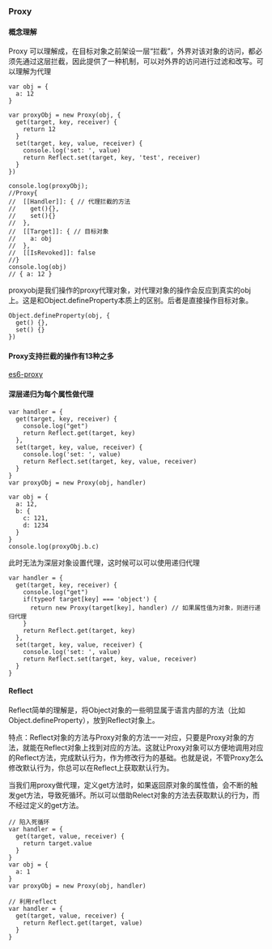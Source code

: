 ### Proxy
#### 概念理解
Proxy 可以理解成，在目标对象之前架设一层“拦截”，外界对该对象的访问，都必须先通过这层拦截，因此提供了一种机制，可以对外界的访问进行过滤和改写。可以理解为代理

```
var obj = {
  a: 12
}

var proxyObj = new Proxy(obj, {
  get(target, key, receiver) {
    return 12
  }
  set(target, key, value, receiver) {
    console.log('set: ', value)
    return Reflect.set(target, key, 'test', receiver)
  }
})

console.log(proxyObj);
//Proxy{
//  [[Handler]]: { // 代理拦截的方法
//    get(){},
//    set(){}
//  },
//  [[Target]]: { // 目标对象
//    a: obj
//  },
//  [[IsRevoked]]: false
//}
console.log(obj)
// { a: 12 }
```
proxyobj是我们操作的proxy代理对象，对代理对象的操作会反应到真实的obj上。这是和Object.defineProperty本质上的区别。后者是直接操作目标对象。

```
Object.defineProperty(obj, {
  get() {},
  set() {}
})
```


#### Proxy支持拦截的操作有13种之多
[es6-proxy](https://es6.ruanyifeng.com/#docs/proxy)

#### 深层递归为每个属性做代理
```
var handler = {
  get(target, key, receiver) {
    console.log("get")
    return Reflect.get(target, key)
  },
  set(target, key, value, receiver) {
    console.log('set: ', value)
    return Reflect.set(target, key, value, receiver)
  }
}
var proxyObj = new Proxy(obj, handler)

var obj = {
  a: 12,
  b: {
    c: 121,
    d: 1234
  }
}
console.log(proxyObj.b.c)
```
此时无法为深层对象设置代理，这时候可以可以使用递归代理

```
var handler = {
  get(target, key, receiver) {
    console.log("get")
    if(typeof target[key] === 'object') {
      return new Proxy(target[key], handler) // 如果属性值为对象，则进行递归代理
    }
    return Reflect.get(target, key)
  },
  set(target, key, value, receiver) {
    console.log('set: ', value)
    return Reflect.set(target, key, value, receiver)
  }
}
```


#### Reflect
Reflect简单的理解是，将Object对象的一些明显属于语言内部的方法（比如Object.defineProperty），放到Reflect对象上。

特点：Reflect对象的方法与Proxy对象的方法一一对应，只要是Proxy对象的方法，就能在Reflect对象上找到对应的方法。这就让Proxy对象可以方便地调用对应的Reflect方法，完成默认行为，作为修改行为的基础。也就是说，不管Proxy怎么修改默认行为，你总可以在Reflect上获取默认行为。

当我们用proxy做代理，定义get方法时，如果返回原对象的属性值，会不断的触发get方法，导致死循环。所以可以借助Relect对象的方法去获取默认的行为，而不经过定义的get方法。

```
// 陷入死循环
var handler = {
  get(target, value, receiver) {
    return target.value
  }
}
var obj = {
  a: 1
}
var proxyObj = new Proxy(obj, handler)

// 利用reflect
var handler = {
  get(target, value, receiver) {
    return Reflect.get(target, value)
  }
}
```